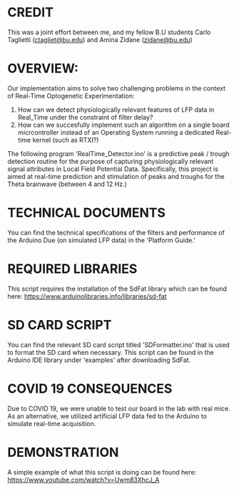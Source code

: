 # CREDIT
This was a joint effort between me, and my fellow B.U students Carlo Taglietti (ctagliet@bu.edu) and Amina Zidane (zidane@bu.edu)

# OVERVIEW: 
Our implementation aims to solve two challenging problems in the context of Real-Time Optogenetic Experimentation: 

1. How can we detect physiologically relevant features of LFP data in Real_Time under the constraint of filter delay?
2. How can we succesfully implement such an algorithm on a single board micrcontroller  instead of an Operating System running a dedicated Real-time kernel (such as RTXI?) 

The following program 'RealTime_Detector.ino' is a predictive peak / trough detection routine for the purpose of capturing physiologically relevant signal attributes in Local Field Potential Data. Specifically, this project is aimed at real-time prediction and stimulation of peaks and troughs for the Theta brainwave (between 4 and 12 Hz.) 

# TECHNICAL DOCUMENTS 
You can find the technical specifications of the filters and performance of the Arduino Due (on simulated LFP data) in the 'Platform Guide.' 

# REQUIRED LIBRARIES
This script requires the installation of the SdFat library which can be found here: 
https://www.arduinolibraries.info/libraries/sd-fat

# SD CARD SCRIPT
You can find the relevant SD card script titled 'SDFormatter.ino' that is used to format the SD card when necessary. This script can be found in the Arduino IDE library under 'examples' after downloading SdFat. 

# COVID 19 CONSEQUENCES
Due to COVID 19, we were unable to test our board in the lab with real mice. As an alternative, we utilized artificial LFP data fed to the Arduino to simulate real-time acquisition. 

# DEMONSTRATION
A simple example of what this script is doing can be found here: 
https://www.youtube.com/watch?v=Uwm83XhcJ_A
